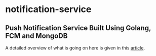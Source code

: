 # notification-service

## Push Notification Service Built Using Golang, FCM and MongoDB

A detailed overview of what is going on here is given in this [article](https://tosinjs.hashnode.dev/build-a-push-notification-service-using-fcm-golang-and-mongodb).
